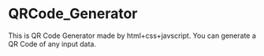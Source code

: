 # QRCode_Generator 
This is QR Code Generator made by html+css+javscript.
You can generate a QR Code of any input data.
